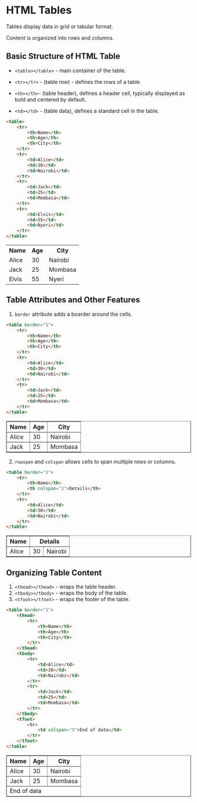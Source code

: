 # HTML Tables
Tables display data in grid or tabular format.

Content is organized into rows and columns. 

## Basic Structure of HTML Table

- `<table></table>` - main container of the table.

- `<tr></tr>` - (table row) - defines the rows of a table. 

- `<th></th>`- (table header), defines a header cell, typically displayed as bold and centered by default.

- `<td></td>` - (table data), defines a standard cell in the table.

```html
<table>
    <tr>
        <th>Name</th>
        <th>Age</th>
        <th>City</th>
    </tr>
    <tr>
        <td>Alice</td>
        <td>30</td>
        <td>Nairobi</td>
    </tr>
    <tr>
        <td>Jack</td>
        <td>25</td>
        <td>Mombasa</td>
    </tr>
    <tr>
        <td>Elvis</td>
        <td>55</td>
        <td>Nyeri</td>
    </tr>
</table>
```

<table>
    <tr>
        <th>Name</th>
        <th>Age</th>
        <th>City</th>
    </tr>
    <tr>
        <td>Alice</td>
        <td>30</td>
        <td>Nairobi</td>
    </tr>
    <tr>
        <td>Jack</td>
        <td>25</td>
        <td>Mombasa</td>
    </tr>
    <tr>
        <td>Elvis</td>
        <td>55</td>
        <td>Nyeri</td>
    </tr>
</table>


## Table Attributes and Other Features

1. `border` attribute adds a boarder around the  cells.

```html
<table border="1">
    <tr>
        <th>Name</th>
        <th>Age</th>
        <th>City</th>
    </tr>
    <tr>
        <td>Alice</td>
        <td>30</td>
        <td>Nairobi</td>
    </tr>
    <tr>
        <td>Jack</td>
        <td>25</td>
        <td>Mombasa</td>
    </tr>
</table>
```
<table border="1">
    <tr>
        <th>Name</th>
        <th>Age</th>
        <th>City</th>
    </tr>
    <tr>
        <td>Alice</td>
        <td>30</td>
        <td>Nairobi</td>
    </tr>
    <tr>
        <td>Jack</td>
        <td>25</td>
        <td>Mombasa</td>
    </tr>
</table>

2. `rowspan` and `colspan` allows cells to span multiple rows or columns. 

```html
<table border="1">
    <tr>
        <th>Name</th>
        <th colspan="2">Details</th>
    </tr>
    <tr>
        <td>Alice</td>
        <td>30</td>
        <td>Nairobi</td>
    </tr>
</table>
```

<table border="1">
    <tr>
        <th>Name</th>
        <th colspan="2">Details</th>
    </tr>
    <tr>
        <td>Alice</td>
        <td>30</td>
        <td>Nairobi</td>
    </tr>
</table>

## Organizing Table Content

1. `<thead></thead>` - wraps the table header.
2. `<tbody></tbody>` - wraps the body of the table.
3. `<tfoot></tfoot>` - wraps the footer of the table.

```html
<table border="1">
    <thead>
        <tr>
            <th>Name</th>
            <th>Age</th>
            <th>City</th>
        </tr>
    </thead>
    <tbody>
        <tr>
            <td>Alice</td>
            <td>30</td>
            <td>Nairobi</td>
        </tr>
        <tr>
            <td>Jack</td>
            <td>25</td>
            <td>Mombasa</td>
        </tr>
    </tbody>
    <tfoot>
        <tr>
            <td colspan="3">End of data</td>
        </tr>
    </tfoot>
</table>
```

<table border="1">
    <thead>
        <tr>
            <th>Name</th>
            <th>Age</th>
            <th>City</th>
        </tr>
    </thead>
    <tbody>
        <tr>
            <td>Alice</td>
            <td>30</td>
            <td>Nairobi</td>
        </tr>
        <tr>
            <td>Jack</td>
            <td>25</td>
            <td>Mombasa</td>
        </tr>
    </tbody>
    <tfoot>
        <tr>
            <td colspan="3">End of data</td>
        </tr>
    </tfoot>
</table>



